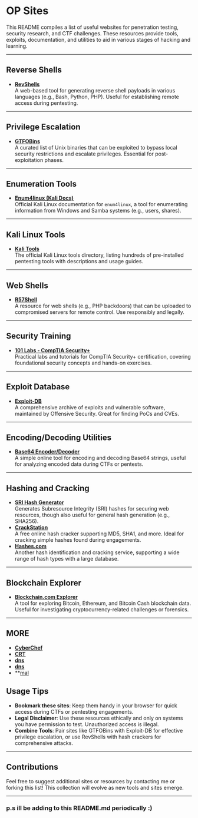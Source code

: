 
# OP Sites

This README compiles a list of useful websites for penetration testing, security research, and CTF challenges. These resources provide tools, exploits, documentation, and utilities to aid in various stages of hacking and learning.

---

## Reverse Shells
- **[RevShells](https://www.revshells.com/)**  
  A web-based tool for generating reverse shell payloads in various languages (e.g., Bash, Python, PHP). Useful for establishing remote access during pentesting.

---

## Privilege Escalation
- **[GTFOBins](https://gtfobins.github.io/)**  
  A curated list of Unix binaries that can be exploited to bypass local security restrictions and escalate privileges. Essential for post-exploitation phases.

---

## Enumeration Tools
- **[Enum4linux (Kali Docs)](https://www.kali.org/tools/enum4linux/)**  
  Official Kali Linux documentation for `enum4linux`, a tool for enumerating information from Windows and Samba systems (e.g., users, shares).

---

## Kali Linux Tools
- **[Kali Tools](https://www.kali.org/tools/)**  
  The official Kali Linux tools directory, listing hundreds of pre-installed pentesting tools with descriptions and usage guides.

---

## Web Shells
- **[R57Shell](https://www.r57shell.net/)**  
  A resource for web shells (e.g., PHP backdoors) that can be uploaded to compromised servers for remote control. Use responsibly and legally.

---

## Security Training
- **[101 Labs - CompTIA Security+](https://www.101labs.net/comptia-security/)**  
  Practical labs and tutorials for CompTIA Security+ certification, covering foundational security concepts and hands-on exercises.

---

## Exploit Database
- **[Exploit-DB](https://www.exploit-db.com/)**  
  A comprehensive archive of exploits and vulnerable software, maintained by Offensive Security. Great for finding PoCs and CVEs.

---

## Encoding/Decoding Utilities
- **[Base64 Encoder/Decoder](https://appdevtools.com/base64-encoder-decoder)**  
  A simple online tool for encoding and decoding Base64 strings, useful for analyzing encoded data during CTFs or pentests.

---

## Hashing and Cracking
- **[SRI Hash Generator](https://www.srihash.org/)**  
  Generates Subresource Integrity (SRI) hashes for securing web resources, though also useful for general hash generation (e.g., SHA256).
- **[CrackStation](https://crackstation.net/)**  
  A free online hash cracker supporting MD5, SHA1, and more. Ideal for cracking simple hashes found during engagements.
- **[Hashes.com](https://hashes.com/en/decrypt/hash)**  
  Another hash identification and cracking service, supporting a wide range of hash types with a large database.

---

## Blockchain Explorer
- **[Blockchain.com Explorer](https://www.blockchain.com/explorer/)**  
  A tool for exploring Bitcoin, Ethereum, and Bitcoin Cash blockchain data. Useful for investigating cryptocurrency-related challenges or forensics.

---


## MORE 
- **[CyberChef](https://gchq.github.io/CyberChef/)**
- **[CRT](https://crt.sh/)**
- **[dns](https://dnsdumpster.com/)**
- **[dns](https://www.shodan.io/)**
- **[mal](https://malapi.io/)

## Usage Tips
- **Bookmark these sites**: Keep them handy in your browser for quick access during CTFs or pentesting engagements.
- **Legal Disclaimer**: Use these resources ethically and only on systems you have permission to test. Unauthorized access is illegal.
- **Combine Tools**: Pair sites like GTFOBins with Exploit-DB for effective privilege escalation, or use RevShells with hash crackers for comprehensive attacks.

---

## Contributions
Feel free to suggest additional sites or resources by contacting me or forking this list! This collection will evolve as new tools and sites emerge.

---
### p.s ill be adding to this README.md periodically :)
